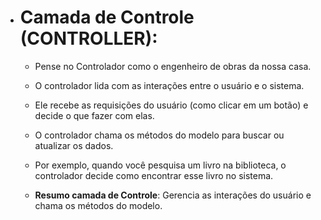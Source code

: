 * <h1>Camada de Controle (CONTROLLER):</h1>

    * Pense no Controlador como o engenheiro de obras da nossa casa.

    * O controlador lida com as interações entre o usuário e o sistema.

    * Ele recebe as requisições do usuário (como clicar em um botão) e decide o que fazer com elas.

    * O controlador chama os métodos do modelo para buscar ou atualizar os dados.

    * Por exemplo, quando você pesquisa um livro na biblioteca, o controlador decide como encontrar esse livro no sistema.

    * **Resumo camada de Controle**: Gerencia as interações do usuário e chama os métodos do modelo.